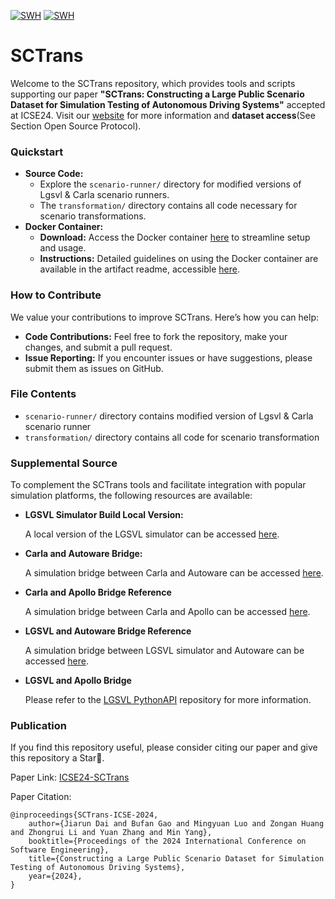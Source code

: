 [![SWH](https://archive.softwareheritage.org/badge/origin/https://github.com/seclab-fudan/SCTrans/)](https://archive.softwareheritage.org/browse/origin/?origin_url=https://github.com/seclab-fudan/SCTrans)
[![SWH](https://archive.softwareheritage.org/badge/swh:1:dir:8d41cfb4593d6d9ed32598c7f4b005d9a2023776/)](https://archive.softwareheritage.org/swh:1:dir:8d41cfb4593d6d9ed32598c7f4b005d9a2023776;origin=https://github.com/seclab-fudan/SCTrans;visit=swh:1:snp:fa8dc0740415fb547c5cb2fa33d79d999b6306ea;anchor=swh:1:rev:1bea2942f11ec72872d736f1de630d6d347b3233)

# SCTrans
Welcome to the SCTrans repository, which provides tools and scripts supporting our paper **"SCTrans: Constructing a Large Public Scenario Dataset for Simulation Testing of Autonomous Driving Systems"** accepted at ICSE24. Visit our [website](https://seclab-fudan.github.io/SCTrans/) for more information and **dataset access**(See Section Open Source Protocol).

### Quickstart
- **Source Code:**
  - Explore the `scenario-runner/` directory for modified versions of Lgsvl & Carla scenario runners.
  - The `transformation/` directory contains all code necessary for scenario transformations.
- **Docker Container:**
  - **Download:** Access the Docker container [here](https://drive.google.com/file/d/1NReqsgsbG_gj-j89GF_2wx6hB4u_NRSJ/view?usp=share_link) to streamline setup and usage.
  - **Instructions:** Detailed guidelines on using the Docker container are available in the artifact readme, accessible [here](https://github.com/seclab-fudan/SCTrans/blob/main/ICSE_Artifact_Readme.pdf).

### How to Contribute
We value your contributions to improve SCTrans. Here’s how you can help:
- **Code Contributions:** Feel free to fork the repository, make your changes, and submit a pull request.
- **Issue Reporting:** If you encounter issues or have suggestions, please submit them as issues on GitHub.


### File Contents
- `scenario-runner/` directory contains modified version of Lgsvl & Carla scenario runner
- `transformation/` directory contains all code for scenario transformation

### Supplemental Source

To complement the SCTrans tools and facilitate integration with popular simulation platforms, the following resources are available:

- **LGSVL Simulator Build Local Version:** 

  A local version of the LGSVL simulator can be accessed [here](https://github.com/emocat/simulator/tree/release-2021.2).

- **Carla and Autoware Bridge:**
  
  A simulation bridge between Carla and Autoware can be accessed [here](https://github.com/tumftm/carla-autoware-bridge).

- **Carla and Apollo Bridge Reference**
  
  A simulation bridge between Carla and Apollo can be accessed [here](https://github.com/guardstrikelab/carla_apollo_bridge).

- **LGSVL and Autoware Bridge Reference**

  A simulation bridge between LGSVL simulator and Autoware can be accessed [here](https://github.com/blabla-my/autoware-LGSVL-bridge).

- **LGSVL and Apollo Bridge**

  Please refer to the [LGSVL PythonAPI](https://github.com/lgsvl/PythonAPI) repository for more information.

### Publication
If you find this repository useful, please consider citing our paper and give this repository a Star🌟.

Paper Link: [ICSE24-SCTrans](https://dl.acm.org/doi/10.1145/3597503.3623350)

Paper Citation:
```
@inproceedings{SCTrans-ICSE-2024,
    author={Jiarun Dai and Bufan Gao and Mingyuan Luo and Zongan Huang and Zhongrui Li and Yuan Zhang and Min Yang},
    booktitle={Proceedings of the 2024 International Conference on Software Engineering},
    title={Constructing a Large Public Scenario Dataset for Simulation Testing of Autonomous Driving Systems},
    year={2024},
}
```



